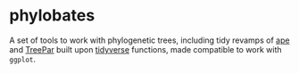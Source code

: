 # phylobates

A set of tools to work with phylogenetic trees, including tidy revamps of [ape](https://cran.r-project.org/web/packages/ape/index.html)
and [TreePar](https://cran.r-project.org/web/packages/TreeSim/index.html) built upon [tidyverse](https://www.tidyverse.org/) functions, made compatible to work with `ggplot`. 

